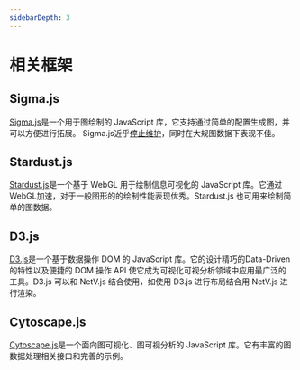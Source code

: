 ```yaml
---
sidebarDepth: 3
---
```


# 相关框架

<!-- ## FPS 测试 -->
<!-- <img :src="$withBase('/fps-table-zh.jpg')" alt="fps-table-zh"> -->
<!-- <img :src="$withBase('/fps-line.jpg')" alt="fps-line"> -->

## Sigma.js

[Sigma.js](http://sigmajs.org/)是一个用于图绘制的 JavaScript 库，它支持通过简单的配置生成图，并可以方便进行拓展。
Sigma.js近乎[停止维护](https://github.com/jacomyal/sigma.js/releases/)，同时在大规图数据下表现不佳。

## Stardust.js

[Stardust.js](https://stardustjs.github.io/)是一个基于 WebGL 用于绘制信息可视化的 JavaScript 库。它通过WebGL加速，对于一般图形的的绘制性能表现优秀。Stardust.js 也可用来绘制简单的图数据。
<!-- 但是它只支持渲染绘制，不是针对于图数据、图可视化的而进行开发驱动的库。 -->
<!-- 同时他近乎[停止维护](https://github.com/stardustjs/)。 -->

<!-- ## D3.js (D3-SVG, D3-Canvas) -->
## D3.js

[D3.js](https://d3js.org/)是一个基于数据操作 DOM 的 JavaScript 库。它的设计精巧的Data-Driven的特性以及便捷的 DOM 操作 API 使它成为可视化可视分析领域中应用最广泛的工具。D3.js 可以和 NetV.js 结合使用，如使用 D3.js 进行布局结合用 NetV.js 进行渲染。
<!-- 在对于图的支持来讲，它并不支持大规模图数据的渲染，并不是为可视分析为最终目的而进行开发驱动的库。 -->
<!-- 但是它是可视化可视分析领域中应用最广泛的工具，我们未来会支持基于 D3.js 来应用我们的 NetV 引擎。 -->

## Cytoscape.js

[Cytoscape.js](https://js.cytoscape.org/)是一个面向图可视化、图可视分析的 JavaScript 库。它有丰富的图数据处理相关接口和完善的示例。